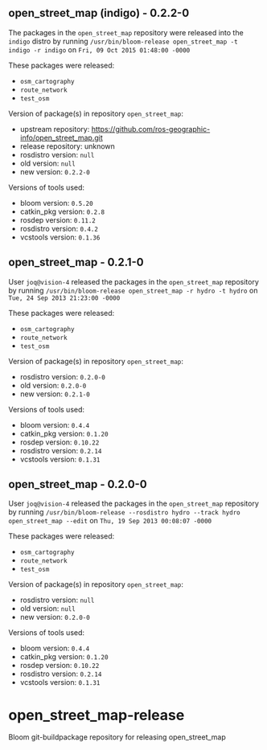 ## open_street_map (indigo) - 0.2.2-0

The packages in the `open_street_map` repository were released into the `indigo` distro by running `/usr/bin/bloom-release open_street_map -t indigo -r indigo` on `Fri, 09 Oct 2015 01:48:00 -0000`

These packages were released:
- `osm_cartography`
- `route_network`
- `test_osm`

Version of package(s) in repository `open_street_map`:
- upstream repository: https://github.com/ros-geographic-info/open_street_map.git
- release repository: unknown
- rosdistro version: `null`
- old version: `null`
- new version: `0.2.2-0`

Versions of tools used:
- bloom version: `0.5.20`
- catkin_pkg version: `0.2.8`
- rosdep version: `0.11.2`
- rosdistro version: `0.4.2`
- vcstools version: `0.1.36`


## open_street_map - 0.2.1-0

User `joq@vision-4` released the packages in the `open_street_map` repository by running `/usr/bin/bloom-release open_street_map -r hydro -t hydro` on `Tue, 24 Sep 2013 21:23:00 -0000`

These packages were released:
- `osm_cartography`
- `route_network`
- `test_osm`

Version of package(s) in repository `open_street_map`:
- rosdistro version: `0.2.0-0`
- old version: `0.2.0-0`
- new version: `0.2.1-0`

Versions of tools used:
- bloom version: `0.4.4`
- catkin_pkg version: `0.1.20`
- rosdep version: `0.10.22`
- rosdistro version: `0.2.14`
- vcstools version: `0.1.31`


## open_street_map - 0.2.0-0

User `joq@vision-4` released the packages in the `open_street_map` repository by running `/usr/bin/bloom-release --rosdistro hydro --track hydro open_street_map --edit` on `Thu, 19 Sep 2013 00:08:07 -0000`

These packages were released:
- `osm_cartography`
- `route_network`
- `test_osm`

Version of package(s) in repository `open_street_map`:
- rosdistro version: `null`
- old version: `null`
- new version: `0.2.0-0`

Versions of tools used:
- bloom version: `0.4.4`
- catkin_pkg version: `0.1.20`
- rosdep version: `0.10.22`
- rosdistro version: `0.2.14`
- vcstools version: `0.1.31`


open_street_map-release
=======================

Bloom git-buildpackage repository for releasing open_street_map
